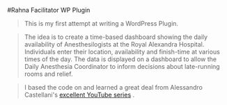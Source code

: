 #Rahna Facilitator WP Plugin

> This is my first attempt at writing a WordPress Plugin.

> The idea is to create a time-based dashboard showing the daily availability of Anesthesilogists at the Royal Alexandra Hospital. 
> Individuals enter their location, availability and finish-time at various times of the day. 
> The data is displayed on a dashboard to allow the Daily Anesthesia Coordinator to inform decisions about late-running rooms and relief.

> I based the code on and learned a great deal from Alessandro Castellani's [excellent YouTube series](https://www.youtube.com/watch?v=0l7JTie_6jM&list=PLriKzYyLb28kR_CPMz8uierDWC2y3znI2) .
 